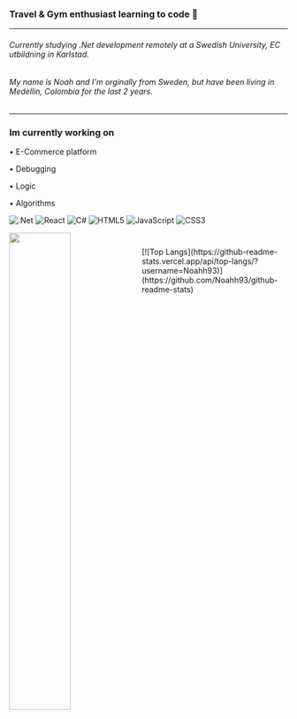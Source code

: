### Travel & Gym enthusiast learning to code  👋
________________________________________________________________________________________________________________
###### Currently studying .Net development remotely at a Swedish University, EC utbildning in Karlstad.
###### My name is Noah and I'm orginally from Sweden, but have been living in Medellin, Colombia for the last 2 years.
________________________________________________________________________________________________________________
### Im currently working on
•	E-Commerce platform

•	Debugging

•	Logic

•	Algorithms

![.Net](https://img.shields.io/badge/.NET-5C2D91?style=for-the-badge&logo=.net&logoColor=white)
![React](https://img.shields.io/badge/react-%2320232a.svg?style=for-the-badge&logo=react&logoColor=%2361DAFB)
![C#](https://img.shields.io/badge/c%23-%23239120.svg?style=for-the-badge&logo=c-sharp&logoColor=white)
![HTML5](https://img.shields.io/badge/html5-%23E34F26.svg?style=for-the-badge&logo=html5&logoColor=white)
![JavaScript](https://img.shields.io/badge/javascript-%23323330.svg?style=for-the-badge&logo=javascript&logoColor=%23F7DF1E)
![CSS3](https://img.shields.io/badge/css3-%231572B6.svg?style=for-the-badge&logo=css3&logoColor=white)


<img align="left" width="47%" src="https://github-readme-stats.vercel.app/api?username=Noahh93&show_icons=true&theme=transparent" /> 
<h1 \n> </h1>
[![Top Langs](https://github-readme-stats.vercel.app/api/top-langs/?username=Noahh93)](https://github.com/Noahh93/github-readme-stats)














